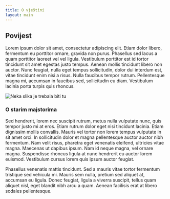 ```yaml
---
title: O vještini
layout: main
---
```


## Povijest
Lorem ipsum dolor sit amet, consectetur adipiscing elit. Etiam dolor libero, fermentum eu porttitor ornare, gravida non purus. Phasellus sed lacus a quam porttitor laoreet vel vel ligula. Vestibulum porttitor est id tortor tincidunt sit amet egestas justo tempus. Aenean mollis tincidunt libero non auctor. Nunc feugiat, nulla eget tempus sollicitudin, dolor dui interdum est, vitae tincidunt enim nisi a risus. Nulla faucibus tempor rutrum. Pellentesque magna mi, accumsan in faucibus sed, sollicitudin eu diam. Vestibulum lacinia porta turpis quis rhoncus.


![Neka slika je trebala biti tu](http://i.imgur.com/YUbJu.png "Neka slika")


### O starim majstorima
Sed hendrerit, lorem nec suscipit rutrum, metus nulla vulputate nunc, quis tempor justo mi at eros. Etiam rutrum dolor eget nisi tincidunt lacinia. Etiam dignissim mollis convallis. Mauris vel tortor non lorem tempus vulputate in sit amet orci. In sollicitudin dolor et magna pellentesque auctor auctor nibh fermentum. Nam velit risus, pharetra eget venenatis eleifend, ultricies vitae magna. Maecenas ut dapibus ipsum. Nam id neque magna, vel ornare magna. Suspendisse rhoncus ligula at nunc hendrerit eu auctor lorem euismod. Vestibulum cursus lorem quis ipsum auctor feugiat.

Phasellus venenatis mattis tincidunt. Sed a mauris vitae tortor fermentum tristique sed vehicula mi. Mauris sem nulla, pretium sed aliquet at, accumsan eu ligula. Donec feugiat, ligula a viverra suscipit, tellus quam aliquet nisl, eget blandit nibh arcu a quam. Aenean facilisis erat at libero sodales pellentesque.

